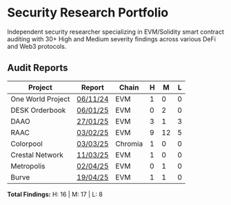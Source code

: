 # Security Research Portfolio

Independent security researcher specializing in EVM/Solidity smart contract auditing with 30+ High and Medium severity findings across various DeFi and Web3 protocols.

## Audit Reports

| Project        | Report           | Chain | H   | M   | L   |
| -------------- | ---------------- | -------- | --- | --- | --- |
| One World Project | [06/11/24]() | EVM | 1   | 0   | 0   |
| DESK Orderbook | [06/01/25]() | EVM | 0   | 2   | 0   |
| DAAO | [27/01/25]() | EVM | 3   | 1   | 3   |
| RAAC | [03/02/25]() | EVM | 9   | 12   | 5   |
| Colorpool | [03/03/25]() | Chromia | 1   | 0   | 0   |
| Crestal Network | [11/03/25]() | EVM | 1   | 0   | 0   |
| Metropolis | [02/04/25]() | EVM | 0   | 1   | 0   |
| Burve | [19/04/25]() | EVM | 1   | 1   | 0   |

**Total Findings:** H: 16 | M: 17 | L: 8